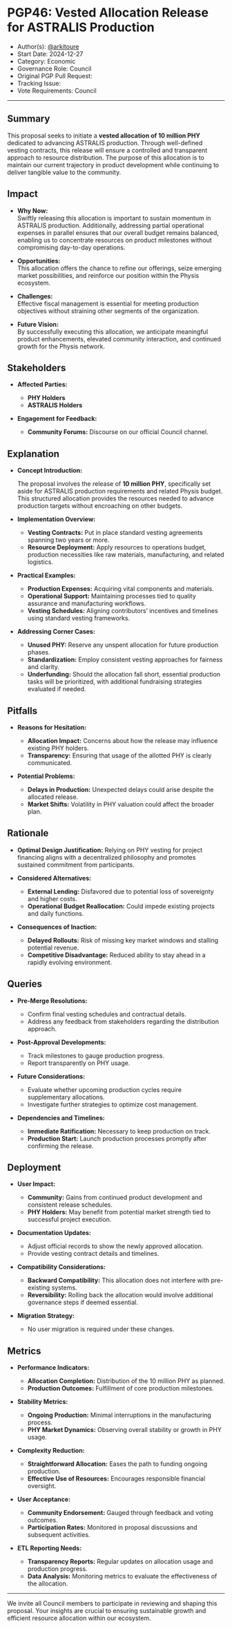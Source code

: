 # PGP46: Vested Allocation Release for ASTRALIS Production

- Author(s): [@arkitoure](https://github.com/arkitoure)
- Start Date: 2024-12-27
- Category: Economic
- Governance Role: Council
- Original PGP Pull Request: <!-- leave empty; maintainer will provide ID -->
- Tracking Issue: <!-- leave empty; maintainer will create discussion issue -->
- Vote Requirements: Council

---

## Summary

This proposal seeks to initiate a **vested allocation of 10 million PHY** dedicated to advancing ASTRALIS production. Through well-defined vesting contracts, this release will ensure a controlled and transparent approach to resource distribution. The purpose of this allocation is to maintain our current trajectory in product development while continuing to deliver tangible value to the community.

## Impact

- **Why Now:**  
  Swiftly releasing this allocation is important to sustain momentum in ASTRALIS production. Additionally, addressing partial operational expenses in parallel ensures that our overall budget remains balanced, enabling us to concentrate resources on product milestones without compromising day-to-day operations.

- **Opportunities:**  
  This allocation offers the chance to refine our offerings, seize emerging market possibilities, and reinforce our position within the Physis ecosystem.

- **Challenges:**  
  Effective fiscal management is essential for meeting production objectives without straining other segments of the organization.

- **Future Vision:**  
  By successfully executing this allocation, we anticipate meaningful product enhancements, elevated community interaction, and continued growth for the Physis network.

## Stakeholders

- **Affected Parties:**
  - **PHY Holders**
  - **ASTRALIS Holders**

- **Engagement for Feedback:**
  - **Community Forums:** Discourse on our official Council channel.

## Explanation

- **Concept Introduction:**

  The proposal involves the release of **10 million PHY**, specifically set aside for ASTRALIS production requirements and related Physis budget. This structured allocation provides the resources needed to advance production targets without encroaching on other budgets.

- **Implementation Overview:**
  - **Vesting Contracts:** Put in place standard vesting agreements spanning two years or more.
  - **Resource Deployment:** Apply resources to operations budget, production necessities like raw materials, manufacturing, and related logistics.

- **Practical Examples:**
  - **Production Expenses:** Acquiring vital components and materials.
  - **Operational Support:** Maintaining processes tied to quality assurance and manufacturing workflows.
  - **Vesting Schedules:** Aligning contributors’ incentives and timelines using standard vesting frameworks.

- **Addressing Corner Cases:**
  - **Unused PHY:** Reserve any unspent allocation for future production phases.
  - **Standardization:** Employ consistent vesting approaches for fairness and clarity.
  - **Underfunding:** Should the allocation fall short, essential production tasks will be prioritized, with additional fundraising strategies evaluated if needed.

## Pitfalls

- **Reasons for Hesitation:**
  - **Allocation Impact:** Concerns about how the release may influence existing PHY holders.
  - **Transparency:** Ensuring that usage of the allotted PHY is clearly communicated.

- **Potential Problems:**
  - **Delays in Production:** Unexpected delays could arise despite the allocated release.
  - **Market Shifts:** Volatility in PHY valuation could affect the broader plan.

## Rationale

- **Optimal Design Justification:**
  Relying on PHY vesting for project financing aligns with a decentralized philosophy and promotes sustained commitment from participants.

- **Considered Alternatives:**
  - **External Lending:** Disfavored due to potential loss of sovereignty and higher costs.
  - **Operational Budget Reallocation:** Could impede existing projects and daily functions.

- **Consequences of Inaction:**
  - **Delayed Rollouts:** Risk of missing key market windows and stalling potential revenue.
  - **Competitive Disadvantage:** Reduced ability to stay ahead in a rapidly evolving environment.

## Queries

- **Pre-Merge Resolutions:**
  - Confirm final vesting schedules and contractual details.
  - Address any feedback from stakeholders regarding the distribution approach.

- **Post-Approval Developments:**
  - Track milestones to gauge production progress.
  - Report transparently on PHY usage.

- **Future Considerations:**
  - Evaluate whether upcoming production cycles require supplementary allocations.
  - Investigate further strategies to optimize cost management.

- **Dependencies and Timelines:**
  - **Immediate Ratification:** Necessary to keep production on track.
  - **Production Start:** Launch production processes promptly after confirming the release.

## Deployment

- **User Impact:**
  - **Community:** Gains from continued product development and consistent release schedules.
  - **PHY Holders:** May benefit from potential market strength tied to successful project execution.

- **Documentation Updates:**
  - Adjust official records to show the newly approved allocation.
  - Provide vesting contract details and timelines.

- **Compatibility Considerations:**
  - **Backward Compatibility:** This allocation does not interfere with pre-existing systems.
  - **Reversibility:** Rolling back the allocation would involve additional governance steps if deemed essential.

- **Migration Strategy:**
  - No user migration is required under these changes.

## Metrics

- **Performance Indicators:**
  - **Allocation Completion:** Distribution of the 10 million PHY as planned.
  - **Production Outcomes:** Fulfillment of core production milestones.

- **Stability Metrics:**
  - **Ongoing Production:** Minimal interruptions in the manufacturing process.
  - **PHY Market Dynamics:** Observing overall stability or growth in PHY usage.

- **Complexity Reduction:**
  - **Straightforward Allocation:** Eases the path to funding ongoing production.
  - **Effective Use of Resources:** Encourages responsible financial oversight.

- **User Acceptance:**
  - **Community Endorsement:** Gauged through feedback and voting outcomes.
  - **Participation Rates:** Monitored in proposal discussions and subsequent activities.
 
- **ETL Reporting Needs:**

  - **Transparency Reports:** Regular updates on allocation usage and production progress.
  - **Data Analysis:** Monitoring metrics to evaluate the effectiveness of the allocation.

---

We invite all Council members to participate in reviewing and shaping this proposal. Your insights are crucial to ensuring sustainable growth and efficient resource allocation within our ecosystem.
